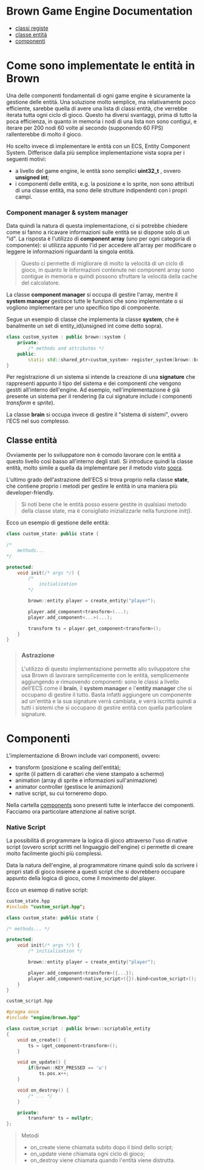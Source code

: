 # Brown Game Engine Documentation
- [classi registe](#component-manager-system-manager)
- [classe entità](#classe-entità)
- [componenti](#componenti)

# Come sono implementate le entità in Brown

Una delle componenti fondamentali di ogni game engine è sicuramente la gestione delle entità. Una soluzione molto semplice, ma relativamente poco efficiente, sarebbe quella di avere una lista di classi entità, che verrebbe iterata tutta ogni ciclo di gioco. Questo ha diversi svantaggi, prima di tutto la poca efficienza, in quanto in memoria i nodi di una lista non sono contigui, e iterare per 200 nodi 60 volte al secondo (supponendo 60 FPS) rallenterebbe di molto il gioco.

Ho scelto invece di implementare le entità con un ECS, Entity Component System. Differisce dalla più semplice implementazione vista sopra per i seguenti motivi:
- a livello del game engine, le entità sono semplici **uint32_t** , ovvero **unsigned int**;
- i componenti delle entità, e.g. la posizione e lo sprite, non sono attributi di una classe entità, ma sono delle strutture indipendenti con i propri campi.

### Component manager & system manager

Data quindi la natura di questa implementazione, ci si potrebbe chiedere come si fanno a ricavare informazioni sulle entità se si dispone solo di un "id". La risposta è l'utilizzo di **component array** (uno per ogni categoria di componente): si utilizza appunto l'id per accedere all'array per modificare o leggere le informazioni riguardanti la singola entità.
>Questo ci permette di migliorare di molto la velocità di un ciclo di gioco, in quanto le informazioni contenute nei component array sono contigue in memoria e quindi possono sfruttare la velocità della cache del calcolatore.

La classe **component manager** si occupa di gestire l'array, mentre il **system manager** gestisce tutte le funzioni che sono implementate o si vogliono implementare per uno specifico tipo di componente.

Segue un esempio di classe che implementa la classe **system**, che è banalmente un set di entity_id(unsigned int come detto sopra).

```c++
class custom_system : public brown::system {
    private:
        /* methods and attributes */
    public:
        static std::shared_ptr<custom_system> register_system(brown::brain* br);
}
```

Per registrazione di un sistema si intende la creazione di una **signature** che rappresenti appunto il tipo del sistema e dei componenti che vengono gestiti all'interno dell'engine. Ad esempio, nell'implementazione è già presente un sistema per il rendering (la cui signature include i componenti *transform* e *sprite*).

La classe **brain** si occupa invece di gestire il "sistema di sistemi", ovvero l'ECS nel suo complesso.

## Classe entità

Ovviamente per lo sviluppatore non è comodo lavorare con le entità a questo livello così basso all'interno degli stati. Si introduce quindi la classe entità, molto simile a quella da implementare per il metodo visto [sopra](#come-sono-implementate-le-entità-in-brown).

L'ultimo grado dell'astrazione dell'ECS si trova proprio nella classe **state**, che contiene proprio i metodi per gestire le entità in una maniera più developer-friendly.

> Si noti bene che le entità posso essere gestite in qualsiasi metodo della classe state, ma è consigliato inizializzarle nella funzione *init()*.


Ecco un esempio di gestione delle entità:
```c++
class custom_state: public state {

/*
    methods...
*/

protected:
    void init(/* args */) {
        /*
            initialization
        */

        brown::entity player = create_entity("player");

        player.add_component<transform>(...);
        player.add_component<...>(...);

        transform ts = player.get_component<transform>();
    }
}
```

> ### Astrazione
>
> L'utilizzo di questo implementazione permette allo sviluppatore che usa Brown di lavorare semplicemente con le entità, semplicemente aggiungendo e rimuovendo componenti: sono le classi a livello dell'ECS come il **brain**, il **system manager** e l'**entity manager** che si occupano di gestire il tutto. Basta infatti aggiungere un componente ad un'entità e la sua signature verrà cambiata, e verrà iscritta quindi a tutti i sistemi che si occupano di gestire entità con quella particolare signature.

# Componenti
L'implementazione di Brown include vari componenti, ovvero:
- transform (posizione e scaling dell'entità);
- sprite (il pattern di caratteri che viene stampato a schermo)
- animation (array di sprite e informazioni sull'animazione)
- animator controller (gestisce le animazioni)
- native script, su cui torneremo dopo.

Nella cartella [components](/Game/src/engine/core/ECS/components/transform.hpp) sono presenti tutte le interfacce dei componenti. Facciamo ora particolare attenzione al native script.

### Native Script

La possibilità di programmare la logica di gioco attraverso l'uso di native script (ovvero script scritti nel linguaggio dell'engine) ci permette di creare molto facilmente giochi più complessi.

Data la natura dell'engine, al programmatore rimane quindi solo da scrivere i propri stati di gioco insieme a questi script che si dovrebbero occupare appunto della logica di gioco, come il movimento del player.

Ecco un esemop di native script:

```c++
custom_state.hpp
#include "custom_script.hpp";

class custom_state: public state {

/* methods... */

protected:
    void init(/* args */) {
        /* initialization */

        brown::entity player = create_entity("player");

        player.add_component<transform>({...});
        player.add_component<native_script>({}).bind<custom_script>();
    }
}

```

```c++
custom_script.hpp

#pragma once
#include "engine/brown.hpp"

class custom_script : public brown::scriptable_entity
{
    void on_create() {
        ts = &get_component<transform>();
    }

    void on_update() {
        if(brown::KEY_PRESSED == 'u')
            ts.pos.x++;
    }

    void on_destroy() {
        /* ... */
    }

    private:
        transform* ts = nullptr;
};

```

> Metodi
> - on_create viene chiamata subito dopo il bind dello script;
> - on_update viene chiamata ogni ciclo di gioco;
> - on_destroy viene chiamata quando l'entità viene distrutta.